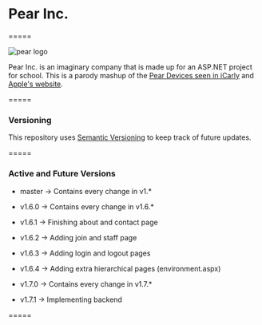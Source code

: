 # Pear Inc.
=====

![pear logo](https://vignette.wikia.nocookie.net/icarly/images/0/04/Pearblack.png/revision/latest?cb=20110719104626)

Pear Inc. is an imaginary company that is made up for an ASP.NET project for school.
This is a parody mashup of the [Pear Devices seen in iCarly](https://icarly.fandom.com/wiki/Pear_Company) and [Apple's website](https://www.apple.com/).

=====
### Versioning

This repository uses [Semantic Versioning](https://semver.org/) to keep track of future updates.

=====
### Active and Future Versions

- master -> Contains every change in v1.*

- v1.6.0 -> Contains every change in v1.6.*
- v1.6.1 -> Finishing about and contact page
- v1.6.2 -> Adding join and staff page
- v1.6.3 -> Adding login and logout pages
- v1.6.4 -> Adding extra hierarchical pages (environment.aspx)


- v1.7.0 -> Contains every change in v1.7.*
- v1.7.1 -> Implementing backend

=====
